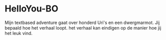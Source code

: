 # HelloYou-BO

Mijn textbased adventure gaat over honderd Uri's en een dwergmarmot. Jij bepaald hoe het verhaal loopt. het verhaal kan eindigen op de manier hoe jij het leuk vind.
